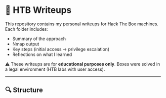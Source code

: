 # 🧠 HTB Writeups

This repository contains my personal writeups for Hack The Box machines.  
Each folder includes:

- Summary of the approach
- Nmap output
- Key steps (initial access → privilege escalation)
- Reflections on what I learned

⚠️ These writeups are for **educational purposes only**. Boxes were solved in a legal environment (HTB labs with user access).

---

## 🔍 Structure

